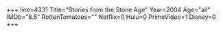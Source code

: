 +++
line=4331
Title="Stories from the Stone Age"
Year=2004
Age="all"
IMDb="8.5"
RottenTomatoes=""
Netflix=0
Hulu=0
PrimeVideo=1
Disney=0
+++

